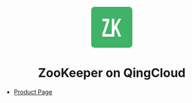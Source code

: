 <p align="center">
  <img src="./logo.png" alt="Logo" />
</p>
<h1 align="center">ZooKeeper on QingCloud</h1>

- [Product Page](https://appcenter.qingcloud.com/apps/app-tg3lbp0a)
